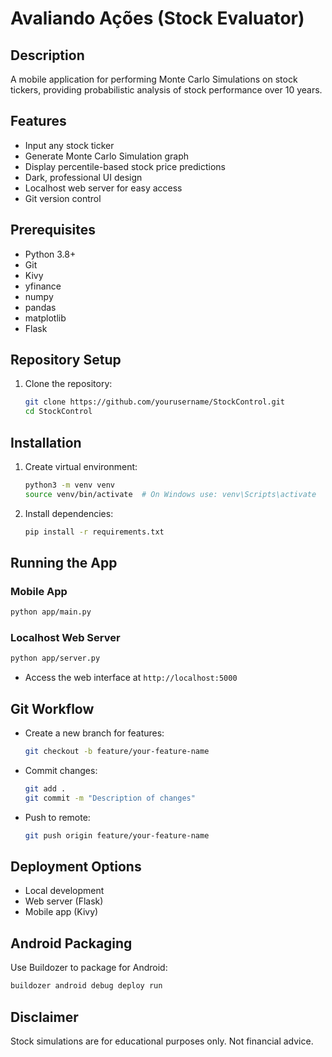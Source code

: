 # Avaliando Ações (Stock Evaluator)

## Description
A mobile application for performing Monte Carlo Simulations on stock tickers, providing probabilistic analysis of stock performance over 10 years.

## Features
- Input any stock ticker
- Generate Monte Carlo Simulation graph
- Display percentile-based stock price predictions
- Dark, professional UI design
- Localhost web server for easy access
- Git version control

## Prerequisites
- Python 3.8+
- Git
- Kivy
- yfinance
- numpy
- pandas
- matplotlib
- Flask

## Repository Setup
1. Clone the repository:
   ```bash
   git clone https://github.com/yourusername/StockControl.git
   cd StockControl
   ```

## Installation
1. Create virtual environment:
   ```bash
   python3 -m venv venv
   source venv/bin/activate  # On Windows use: venv\Scripts\activate
   ```

2. Install dependencies:
   ```bash
   pip install -r requirements.txt
   ```

## Running the App

### Mobile App
```bash
python app/main.py
```

### Localhost Web Server
```bash
python app/server.py
```
- Access the web interface at `http://localhost:5000`

## Git Workflow
- Create a new branch for features:
  ```bash
  git checkout -b feature/your-feature-name
  ```
- Commit changes:
  ```bash
  git add .
  git commit -m "Description of changes"
  ```
- Push to remote:
  ```bash
  git push origin feature/your-feature-name
  ```

## Deployment Options
- Local development
- Web server (Flask)
- Mobile app (Kivy)

## Android Packaging
Use Buildozer to package for Android:
```bash
buildozer android debug deploy run
```

## Disclaimer
Stock simulations are for educational purposes only. Not financial advice.
